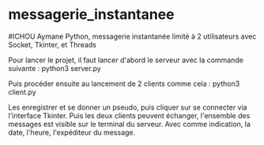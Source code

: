 # messagerie_instantanee
#ICHOU Aymane
Python, messagerie instantanée limité à 2 utilisateurs avec Socket, Tkinter, et Threads 

Pour lancer le projet, il faut lancer d'abord le serveur avec la commande suivante  : 
  python3 server.py 

Puis procéder ensuite au lancement de 2 clients comme cela : 
  python3 client.py 

Les enregistrer et se donner un pseudo, puis cliquer sur se connecter via l'interface Tkinter. 
Puis les deux clients peuvent échanger, l'ensemble des messages est visible sur le terminal du serveur.
Avec comme indication, la date, l'heure, l'expéditeur du message.

